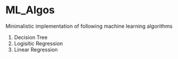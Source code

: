 # ML_Algos
Minimalistic implementation of following machine learning algorithms

1. Decision Tree
2. Logisitic Regression
3. Linear Regression

